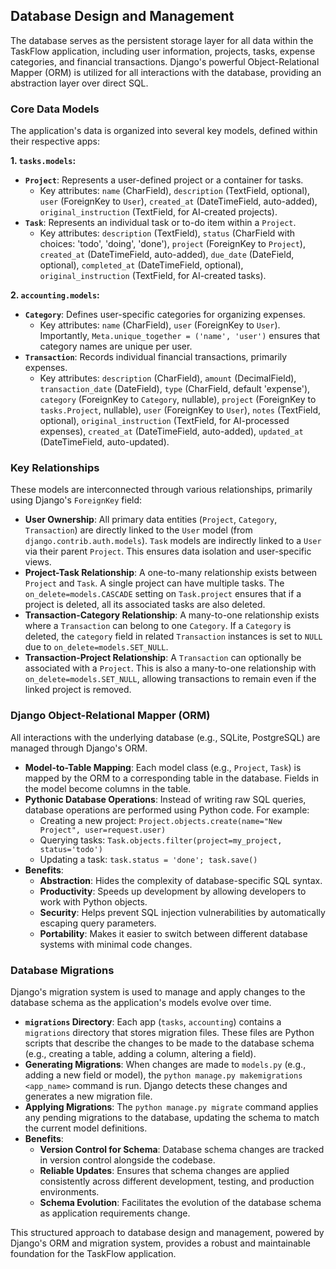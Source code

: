 ## Database Design and Management

The database serves as the persistent storage layer for all data within the TaskFlow application, including user information, projects, tasks, expense categories, and financial transactions. Django's powerful Object-Relational Mapper (ORM) is utilized for all interactions with the database, providing an abstraction layer over direct SQL.

### Core Data Models

The application's data is organized into several key models, defined within their respective apps:

**1. `tasks.models`:**

*   **`Project`**: Represents a user-defined project or a container for tasks.
    *   Key attributes: `name` (CharField), `description` (TextField, optional), `user` (ForeignKey to `User`), `created_at` (DateTimeField, auto-added), `original_instruction` (TextField, for AI-created projects).
*   **`Task`**: Represents an individual task or to-do item within a `Project`.
    *   Key attributes: `description` (TextField), `status` (CharField with choices: 'todo', 'doing', 'done'), `project` (ForeignKey to `Project`), `created_at` (DateTimeField, auto-added), `due_date` (DateField, optional), `completed_at` (DateTimeField, optional), `original_instruction` (TextField, for AI-created tasks).

**2. `accounting.models`:**

*   **`Category`**: Defines user-specific categories for organizing expenses.
    *   Key attributes: `name` (CharField), `user` (ForeignKey to `User`). Importantly, `Meta.unique_together = ('name', 'user')` ensures that category names are unique per user.
*   **`Transaction`**: Records individual financial transactions, primarily expenses.
    *   Key attributes: `description` (CharField), `amount` (DecimalField), `transaction_date` (DateField), `type` (CharField, default 'expense'), `category` (ForeignKey to `Category`, nullable), `project` (ForeignKey to `tasks.Project`, nullable), `user` (ForeignKey to `User`), `notes` (TextField, optional), `original_instruction` (TextField, for AI-processed expenses), `created_at` (DateTimeField, auto-added), `updated_at` (DateTimeField, auto-updated).

### Key Relationships

These models are interconnected through various relationships, primarily using Django's `ForeignKey` field:

*   **User Ownership**: All primary data entities (`Project`, `Category`, `Transaction`) are directly linked to the `User` model (from `django.contrib.auth.models`). `Task` models are indirectly linked to a `User` via their parent `Project`. This ensures data isolation and user-specific views.
*   **Project-Task Relationship**: A one-to-many relationship exists between `Project` and `Task`. A single project can have multiple tasks. The `on_delete=models.CASCADE` setting on `Task.project` ensures that if a project is deleted, all its associated tasks are also deleted.
*   **Transaction-Category Relationship**: A many-to-one relationship exists where a `Transaction` can belong to one `Category`. If a `Category` is deleted, the `category` field in related `Transaction` instances is set to `NULL` due to `on_delete=models.SET_NULL`.
*   **Transaction-Project Relationship**: A `Transaction` can optionally be associated with a `Project`. This is also a many-to-one relationship with `on_delete=models.SET_NULL`, allowing transactions to remain even if the linked project is removed.

### Django Object-Relational Mapper (ORM)

All interactions with the underlying database (e.g., SQLite, PostgreSQL) are managed through Django's ORM.
*   **Model-to-Table Mapping**: Each model class (e.g., `Project`, `Task`) is mapped by the ORM to a corresponding table in the database. Fields in the model become columns in the table.
*   **Pythonic Database Operations**: Instead of writing raw SQL queries, database operations are performed using Python code. For example:
    *   Creating a new project: `Project.objects.create(name="New Project", user=request.user)`
    *   Querying tasks: `Task.objects.filter(project=my_project, status='todo')`
    *   Updating a task: `task.status = 'done'; task.save()`
*   **Benefits**:
    *   **Abstraction**: Hides the complexity of database-specific SQL syntax.
    *   **Productivity**: Speeds up development by allowing developers to work with Python objects.
    *   **Security**: Helps prevent SQL injection vulnerabilities by automatically escaping query parameters.
    *   **Portability**: Makes it easier to switch between different database systems with minimal code changes.

### Database Migrations

Django's migration system is used to manage and apply changes to the database schema as the application's models evolve over time.
*   **`migrations` Directory**: Each app (`tasks`, `accounting`) contains a `migrations` directory that stores migration files. These files are Python scripts that describe the changes to be made to the database schema (e.g., creating a table, adding a column, altering a field).
*   **Generating Migrations**: When changes are made to `models.py` (e.g., adding a new field or model), the `python manage.py makemigrations <app_name>` command is run. Django detects these changes and generates a new migration file.
*   **Applying Migrations**: The `python manage.py migrate` command applies any pending migrations to the database, updating the schema to match the current model definitions.
*   **Benefits**:
    *   **Version Control for Schema**: Database schema changes are tracked in version control alongside the codebase.
    *   **Reliable Updates**: Ensures that schema changes are applied consistently across different development, testing, and production environments.
    *   **Schema Evolution**: Facilitates the evolution of the database schema as application requirements change.

This structured approach to database design and management, powered by Django's ORM and migration system, provides a robust and maintainable foundation for the TaskFlow application.
